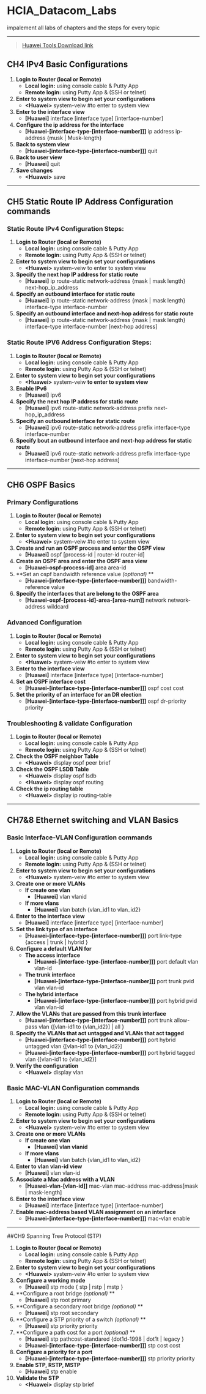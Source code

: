 # HCIA_Datacom_Labs
impalement all labs  of chapters and the steps for every topic

---
> [Huawei Tools Download link](https://mega.nz/folder/WkUDmQjK#jUw9HnMms1lHpdvhagCc9g) 

  ## CH4 IPv4 Basic Configurations

  1. **Login to Router (local or Remote)**
      - **Local login:** using console cable & Putty App
      - **Remote login:** using Putty App & (SSH  or telnet)
  2. **Enter to system view to begin set your configurations** 
      - **\<Huawei\>** system-veiw  #to enter to system view
  3. **Enter to the interface view** 
      - **[Huawei]** interface [interface type] [interface-number]
  4. **Configure the ip address for the interface**
      - **[Huawei-[interface-type-[interface-number]]]** ip address ip-address {musk | Musk-length}
  5. **Back to system view** 
      - **[Huawei-[interface-type-[interface-number]]]** quit
  6. **Back to user view**
      - **[Huawei]** quit
  7. **Save changes**
      - **\<Huawei\>** save
______________________________________________________________________________________________________________________________________________________________________________  
  
  ## CH5 Static Route IP Address Configuration commands
  
  ### Static Route IPv4 Configuration Steps:
  1. **Login to Router (local or Remote)**
      - **Local login:** using console cable & Putty App
      - **Remote login:** using Putty App & (SSH  or telnet)
  2. **Enter to system view to begin set your configurations** 
      - **\<Huawei\>** system-veiw  to enter to system view
  3. **Specify the next hop IP address for static route**
      - **[Huawei]** ip route-static network-address {mask | mask length} next-hop_ip_address
  4. **Specify an outbound interface for static route**
      - **[Huawei]** ip route-static network-address {mask | mask length} interface-type interface-number
  5. **Specify an outbound interface and next-hop address for static route**
      - **[Huawei]** ip route-static network-address {mask | mask length}  interface-type interface-number [next-hop address]
     
  ### Static Route IPV6 Address Configuration Steps:
  1. **Login to Router (local or Remote)**
      - **Local login:** using console cable & Putty App
      - **Remote login:** using Putty App & (SSH  or telnet)
  2. **Enter to system view to begin set your configurations** 
      - **\<Huawei\>** system-veiw  __to enter to system view__
  3. **Enable IPv6**
      - **[Huawei]** ipv6
  4. **Specify the next hop IP address for static route**
      - **[Huawei]** ipv6 route-static network-address prefix next-hop_ip_address
  5. **Specify an outbound interface for static route**
      - **[Huawei]** ipv6 route-static network-address prefix interface-type interface-number
  6. **Specify bout an outbound interface and next-hop address for static route**
      - **[Huawei]** ipv6 route-static network-address prefix  interface-type interface-number [next-hop address]
  ___________________________________________________________________________________________________________________________________________________________________________
  
  ## CH6 OSPF Basics
  ### Primary Configurations
  1. **Login to Router (local or Remote)**
      - **Local login:** using console cable & Putty App
      - **Remote login:** using Putty App & (SSH  or telnet)
  2. **Enter to system view to begin set your configurations** 
      - **\<Huawei\>** system-veiw  #to enter to system view
  3.  **Create and run an OSPF process and enter the OSPF view**
      - **[Huawei]** ospf [process-id | router-id router-id]
  4. **Create an OSPF area and enter the OSPF area view**
      - **[Huawei-ospf-process-id]** area area-id
  5. **Set an ospf bandwidth reference value *(optional)* **
      - **[Huawei-[interface-type-[interface-number]]]** bandwidth-reference value
  6. **Specify the interfaces that are belong to the OSPF area**
      - **[Huawei-ospf-[process-id]-area-[area-num]]** network network-address wildcard
  
  
  ### Advanced Configuration
  1. **Login to Router (local or Remote)**
      - **Local login:** using console cable & Putty App
      - **Remote login:** using Putty App & (SSH  or telnet)
  2. **Enter to system view to begin set your configurations** 
      - **\<Huawei\>** system-veiw  #to enter to system view
  3. **Enter to the interface view** 
      - **[Huawei]** interface [interface type] [interface-number]
  4. **Set an OSPF interface cost**
      - **[Huawei-[interface-type-[interface-number]]]** ospf cost cost
  5. **Set the priority of an interface for an DR election**
      - **[Huawei-[interface-type-[interface-number]]]** ospf dr-priority priority

  
  
  ### Troubleshooting & validate Configuration
  1. **Login to Router (local or Remote)**
      - **Local login:** using console cable & Putty App
      - **Remote login:** using Putty App & (SSH  or telnet)
  2. **Check the OSPF neighbor Table**
      - **\<Huawei\>** display ospf peer brief 
  3. **Check the OSPF LSDB Table**
      - **\<Huawei\>** display ospf lsdb 
      - **\<Huawei\>** display ospf routing
  4. **Check the ip routing table**
      - **\<Huawei\>** display ip routing-table
  ---
  ## CH7&8 Ethernet switching and VLAN Basics
  ### Basic Interface-VLAN Configuration commands
  1. **Login to Router (local or Remote)**
      - **Local login:** using console cable & Putty App
      - **Remote login:** using Putty App & (SSH  or telnet)
  2. **Enter to system view to begin set your configurations** 
      - **\<Huawei\>** system-veiw  #to enter to system view
  3. **Create one or more VLANs**
      - **If create one vlan**
          - **[Huawei]** vlan vlanid
      - **If more vlans**
          - **[Huawei]** vlan batch {vlan_id1 to vlan_id2}
  4. **Enter to the interface view** 
      - **[Huawei]** interface [interface type] \[interface-number\]
  5. **Set the link type of an interface**
      - **[Huawei-[interface-type-[interface-number]]]** port link-type {access | trunk | hybrid } 
  6. **Configure a default VLAN for** 
      - **The access interface**
          - **[Huawei-[interface-type-[interface-number]]]** port default vlan vlan-id
      - **The trunk interface**
          - **[Huawei-[interface-type-[interface-number]]]** port trunk pvid vlan  vlan-id
      - **The hybrid interface**
          - **[Huawei-[interface-type-[interface-number]]]** port hybrid pvid vlan vlan-id
  7. **Allow the VLANs that are passed from this trunk interface** 
      - **[Huawei-[interface-type-[interface-number]]]** port trunk allow-pass vlan {[vlan-id1 to {vlan_id2}] | all }
  8. **Specify the VLANs that  act untagged and VLANs that act tagged** 
      - **[Huawei-[interface-type-[interface-number]]]** port hybrid untagged vlan {[vlan-id1 to {vlan_id2}]
      - **[Huawei-[interface-type-[interface-number]]]** port hybrid tagged vlan {[vlan-id1 to {vlan_id2}]
  9. **Verify the configuration**
      - **\<Huawei\>** display vlan
  
  ### Basic MAC-VLAN Configuration commands
  1. **Login to Router (local or Remote)**
      - **Local login:** using console cable & Putty App
      - **Remote login:** using Putty App & (SSH  or telnet)
  2. **Enter to system view to begin set your configurations** 
      - **\<Huawei\>** system-veiw  #to enter to system view
  3. **Create one or more VLANs**
      - **If create one vlan**
          - **[Huawei] vlan vlanid**
      - **If more vlans**
          - **[Huawei]** vlan batch {vlan_id1 to vlan_id2}
  4. **Enter to vlan vlan-id view**
      - **[Huawei]** vlan vlan-id
  5. **Associate a Mac address with a VLAN**
      - **[Huawei-vlan-[vlan-id]]** mac-vlan mac-address mac-address[mask | mask-length]
  6. **Enter to the interface view** 
      - **[Huawei]** interface [interface type] [interface-number]
  7. **Enable mac-address based VLAN assignment on an interface**
      - **[Huawei-[interface-type-[interface-number]]]** mac-vlan enable

  ---
  ##CH9 Spanning Tree Protocol (STP)
  1. **Login to Router (local or Remote)**
      - **Local login:** using console cable & Putty App
      - **Remote login:** using Putty App & (SSH  or telnet)
  2. **Enter to system view to begin set your configurations** 
      - **\<Huawei\>** system-veiw  #to enter to system view
  3. **Configure a working mode**
      - **[Huawei]** stp mode { stp | rstp | mstp }
  4. **Configure a root bridge *(optional)* **
      - **[Huawei]** stp root primary 
  5. **Configure a secondary root bridge *(optional)* **
      - **[Huawei]** stp root secondary 
  6. **Configure a STP priority of a switch *(optional)* **
      - **[Huawei]** stp priority priority 
  7. **Configure a path cost for a port *(optional)* **
      - **[Huawei]** stp pathcost-standared {dot1d-1998 | dot1t | legacy }
      - **[Huawei-[interface-type-[interface-number]]]** stp cost cost
  8. **Configure a priority for a port**
      - **[Huawei-[interface-type-[interface-number]]]** stp priority priority
  9. **Enable STP, RSTP, MSTP**
      - **[Huawei]** stp enable
  10. **Validate the STP**
      - **\<Huawei\>** display stp brief


